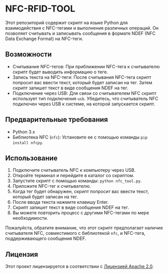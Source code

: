 # NFC-RFID-TOOL

Этот репозиторий содержит скрипт на языке Python для взаимодействия с NFC-тегами и выполнения различных операций. Он позволяет считывать и записывать сообщения в формате NDEF (NFC Data Exchange Format) на NFC-теги.

## Возможности
- Считывание NFC-тегов: При приближении NFC-тега к считывателю скрипт будет выводить информацию о теге.
- Запись текста на NFC-теги: После считывания NFC-тега скрипт попросит вас ввести текст, который будет записан на тег. Затем скрипт запишет текст в виде сообщения NDEF на тег.
- Подключение через USB: Для связи со считывателем NFC скрипт использует тип подключения `usb`. Убедитесь, что считыватель NFC подключен через USB к системе, на которой запускается скрипт.

## Предварительные требования
- Python 3.x
- Библиотека NFC (`nfc`): Установите ее с помощью команды `pip install nfcpy`.

## Использование
1. Подключите считыватель NFC к компьютеру через USB.
2. Откройте терминал и перейдите в каталог со скриптом.
3. Запустите скрипт с помощью команды: `python nfc_tool.py`.
4. Приложите NFC-тег к считывателю.
5. Когда тег будет обнаружен, скрипт попросит вас ввести текст, который будет записан на тег.
6. После ввода текста нажмите клавишу Enter.
7. Скрипт запишет текст в виде сообщения NDEF на тег.
8. Вы можете повторить процесс с другими NFC-тегами по мере необходимости.

Пожалуйста, обратите внимание, что этот скрипт предполагает наличие считывателя NFC, совместимого с библиотекой `nfc`, и NFC-тега, поддерживающего сообщения NDEF.

## Лицензия
Этот проект лицензируется в соответствии с [Лицензией Apache 2.0](LICENSE).

